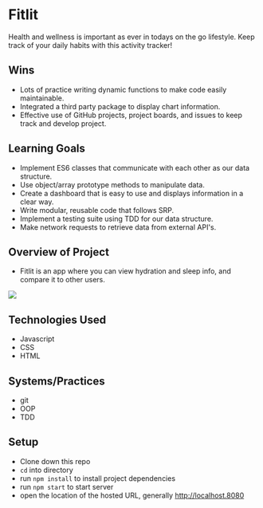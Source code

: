 # Fitlit
Health and wellness is important as ever in todays on the go lifestyle. Keep track of your daily habits with this activity tracker!

## Wins
- Lots of practice writing dynamic functions to make code easily maintainable.
- Integrated a third party package to display chart information.
- Effective use of GitHub projects, project boards, and issues to keep track and develop project.

## Learning Goals
- Implement ES6 classes that communicate with each other as our data structure.
- Use object/array prototype methods to manipulate data.
- Create a dashboard that is easy to use and displays information in a clear way.
- Write modular, reusable code that follows SRP.
- Implement a testing suite using TDD for our data structure.
- Make network requests to retrieve data from external API's.

## Overview of Project
- Fitlit is an app where you can view hydration and sleep info, and compare it to other users.

![](https://files.slack.com/files-pri/T029P2S9M-F033RHTASSC/fitlit.gif)

## Technologies Used
- Javascript
- CSS
- HTML

## Systems/Practices
- git
- OOP
- TDD

## Setup
- Clone down this repo
- `cd` into directory
- run `npm install` to install project dependencies
- run `npm start` to start server
- open the location of the hosted URL, generally http://localhost.8080

